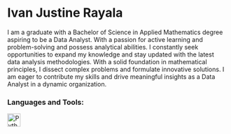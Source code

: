 # Ivan Justine Rayala

I am a graduate with a Bachelor of Science in Applied Mathematics degree aspiring to be a Data Analyst. With a passion for active learning and problem-solving and possess analytical abilities. I constantly seek opportunities to expand my knowledge and stay updated with the latest data analysis methodologies. With a solid foundation in mathematical principles, I dissect complex problems and formulate innovative solutions. I am eager to contribute my skills and drive meaningful insights as a Data Analyst in a dynamic organization.

### Languages and Tools:
<img align="left" alt="Python" width="30px" style="padding-right:10px;" src="https://cdn.jsdelivr.net/gh/devicons/devicon/icons/python/python-plain.svg" />
<!--
**git-ivan-hub/git-ivan-hub** is a ✨ _special_ ✨ repository because its `README.md` (this file) appears on your GitHub profile.

Here are some ideas to get you started:

- 🔭 I’m currently working on ...
- 🌱 I’m currently learning ...
- 👯 I’m looking to collaborate on ...
- 🤔 I’m looking for help with ...
- 💬 Ask me about ...
- 📫 How to reach me: ...
- 😄 Pronouns: ...
- ⚡ Fun fact: ...
-->
